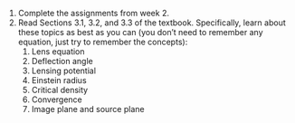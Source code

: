 1. Complete the assignments from week 2.
2. Read Sections 3.1, 3.2, and 3.3 of the textbook. Specifically, learn about these 
   topics as best as you can (you don’t need to remember any equation, just try to remember the concepts):
   1. Lens equation
   2. Deflection angle
   3. Lensing potential
   4. Einstein radius
   5. Critical density
   6. Convergence
   7. Image plane and source plane
